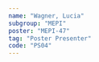 ```yaml
---
name: "Wagner, Lucia"
subgroup: "MEPI"
poster: "MEPI-47"
tag: "Poster Presenter"
code: "PS04"
---
```

